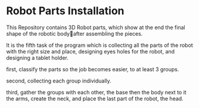 # Robot Parts Installation
This Repository contains 3D Robot parts, which show at the end the final shape of the robotic body🤖after assembling the pieces.

It is the fifth task of the program which is collecting all the parts of the robot with the right size and place, designing eyes holes for the robot, and designing a tablet holder. 

first, classify the parts so the job becomes easier, to at least 3 groups.

second, collecting each group individually.

third, gather the groups with each other, the base then the body next to it the arms, create the neck, and place the last part of the robot, the head.
